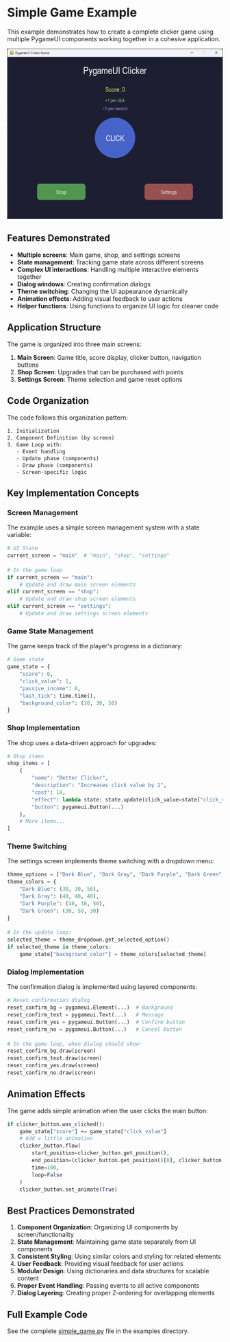 # Simple Game Example

This example demonstrates how to create a complete clicker game using multiple PygameUI components working together in a cohesive application.

![Simple Game Example](../assets/imgs/game_example.png)

## Features Demonstrated

- **Multiple screens**: Main game, shop, and settings screens
- **State management**: Tracking game state across different screens
- **Complex UI interactions**: Handling multiple interactive elements together
- **Dialog windows**: Creating confirmation dialogs
- **Theme switching**: Changing the UI appearance dynamically
- **Animation effects**: Adding visual feedback to user actions
- **Helper functions**: Using functions to organize UI logic for cleaner code

## Application Structure

The game is organized into three main screens:

1. **Main Screen**: Game title, score display, clicker button, navigation buttons
2. **Shop Screen**: Upgrades that can be purchased with points
3. **Settings Screen**: Theme selection and game reset options

## Code Organization

The code follows this organization pattern:
```
1. Initialization
2. Component Definition (by screen)
3. Game Loop with:
   - Event handling
   - Update phase (components)
   - Draw phase (components)
   - Screen-specific logic
```

## Key Implementation Concepts

### Screen Management

The example uses a simple screen management system with a state variable:

```python
# UI State
current_screen = "main"  # "main", "shop", "settings"

# In the game loop
if current_screen == "main":
    # Update and draw main screen elements
elif current_screen == "shop":
    # Update and draw shop screen elements
elif current_screen == "settings":
    # Update and draw settings screen elements
```

### Game State Management

The game keeps track of the player's progress in a dictionary:

```python
# Game state
game_state = {
    "score": 0,
    "click_value": 1,
    "passive_income": 0,
    "last_tick": time.time(),
    "background_color": (30, 30, 50)
}
```

### Shop Implementation

The shop uses a data-driven approach for upgrades:

```python
# Shop items
shop_items = [
    {
        "name": "Better Clicker",
        "description": "Increases click value by 1",
        "cost": 10,
        "effect": lambda state: state.update(click_value=state["click_value"] + 1),
        "button": pygameui.Button(...)
    },
    # More items...
]
```

### Theme Switching

The settings screen implements theme switching with a dropdown menu:

```python
theme_options = ["Dark Blue", "Dark Gray", "Dark Purple", "Dark Green"]
theme_colors = {
    "Dark Blue": (30, 30, 50),
    "Dark Gray": (40, 40, 40),
    "Dark Purple": (40, 30, 50),
    "Dark Green": (30, 50, 30)
}

# In the update loop:
selected_theme = theme_dropdown.get_selected_option()
if selected_theme in theme_colors:
    game_state["background_color"] = theme_colors[selected_theme]
```

### Dialog Implementation

The confirmation dialog is implemented using layered components:

```python
# Reset confirmation dialog
reset_confirm_bg = pygameui.Element(...)  # Background
reset_confirm_text = pygameui.Text(...)   # Message
reset_confirm_yes = pygameui.Button(...)  # Confirm button
reset_confirm_no = pygameui.Button(...)   # Cancel button

# In the game loop, when dialog should show:
reset_confirm_bg.draw(screen)
reset_confirm_text.draw(screen)
reset_confirm_yes.draw(screen)
reset_confirm_no.draw(screen)
```

## Animation Effects

The game adds simple animation when the user clicks the main button:

```python
if clicker_button.was_clicked():
    game_state["score"] += game_state["click_value"]
    # Add a little animation
    clicker_button.flow(
        start_position=clicker_button.get_position(),
        end_position=(clicker_button.get_position()[0], clicker_button.get_position()[1] + 10),
        time=100,
        loop=False
    )
    clicker_button.set_animate(True)
```

## Best Practices Demonstrated

1. **Component Organization**: Organizing UI components by screen/functionality
2. **State Management**: Maintaining game state separately from UI components
3. **Consistent Styling**: Using similar colors and styling for related elements
4. **User Feedback**: Providing visual feedback for user actions
5. **Modular Design**: Using dictionaries and data structures for scalable content
6. **Proper Event Handling**: Passing events to all active components
7. **Dialog Layering**: Creating proper Z-ordering for overlapping elements

## Full Example Code

See the complete [simple_game.py](https://github.com/trymbf/pygameui/blob/main/examples/simple_game.py) file in the examples directory.